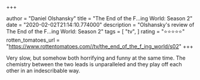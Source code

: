 +++

author = "Daniel Olshansky"
title = "The End of the F...ing World: Season 2"
date = "2020-02-02T21:14:10.774000"
description = "Olshansky's review of The End of the F...ing World: Season 2"
tags = [
    "tv",
]
rating = "⭐⭐⭐⭐⭐"
rotten_tomatoes_url = "https://www.rottentomatoes.com//tv/the_end_of_the_f_ing_world/s02"
+++

Very slow, but somehow both horrifying and funny at the same time. The chemistry between the two leads is unparalleled and they play off each other in an indescribable way.

